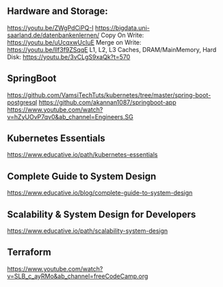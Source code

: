 ## Hardware and Storage: 
https://youtu.be/ZWgPdCiPQ-I
https://bigdata.uni-saarland.de/datenbankenlernen/
Copy On Write: 
https://youtu.be/uUcqxwUcIuE
Merge on Write: 
https://youtu.be/Ilf3f9ZSqqE
L1, L2, L3 Caches, DRAM/MainMemory, Hard Disk: 
https://youtu.be/3vCLgS9xaQk?t=570

## SpringBoot
https://github.com/VamsiTechTuts/kubernetes/tree/master/spring-boot-postgresql
https://github.com/akannan1087/springboot-app
https://www.youtube.com/watch?v=hZyUOvP7qv0&ab_channel=Engineers.SG

## Kubernetes Essentials
https://www.educative.io/path/kubernetes-essentials

## Complete Guide to System Design
https://www.educative.io/blog/complete-guide-to-system-design

## Scalability & System Design for Developers
https://www.educative.io/path/scalability-system-design

## Terraform
https://www.youtube.com/watch?v=SLB_c_ayRMo&ab_channel=freeCodeCamp.org
